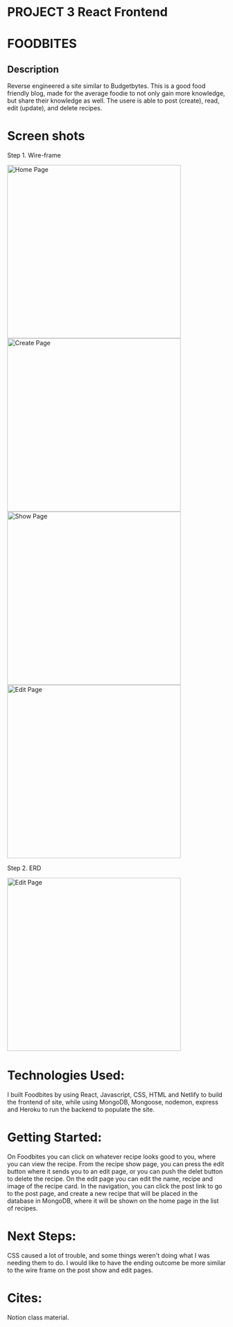 # PROJECT 3 **React Frontend**
# FOODBITES

## Description

Reverse engineered a site similar to Budgetbytes. This is a good food friendly blog, made for the average foodie to not only gain more knowledge, but share their knowledge as well. The usere is able to post (create),  read, edit (update), and delete recipes.

# Screen shots

 Step 1. Wire-frame
 
 <img width="400" alt="Home Page" src="https://i.imgur.com/nu0EM5X.png">
 <img width="400" alt="Create Page" src="https://i.imgur.com/pODmmH0.png">
 <img width="400" alt="Show Page" src="https://i.imgur.com/KGUSWz1.png">
 <img width="400" alt="Edit Page" src="https://i.imgur.com/gkUZ0v2.png">

Step 2. ERD

<img width="400" alt="Edit Page" src="https://i.imgur.com/qP3LHJk.png">

# Technologies Used:

I built Foodbites by using React, Javascript, CSS, HTML and Netlify to build the frontend of site, while using MongoDB, Mongoose, nodemon, express and Heroku to run the backend to populate the site. 

# Getting Started:

On Foodbites you can click on whatever recipe looks good to you, where you can view the recipe. From the recipe show page, you can press the edit button where it sends you to an edit page, or you can push the delet button to delete the recipe. On the edit page you can edit the name, recipe and image of the recipe card. In the navigation, you can click the post link to go to the post page, and create a new recipe that will be placed in the database in MongoDB, where it will be shown on the home page in the list of recipes. 

# Next Steps:

CSS caused a lot of trouble, and some things weren't doing what I was needing them to do. I would like to have the ending outcome be more similar to the wire frame on the post show and edit pages.

# Cites:

Notion class material.